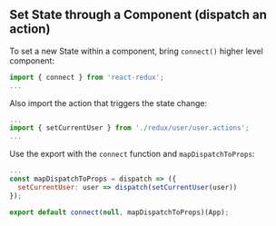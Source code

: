 ## Set State through a Component (dispatch an action)
To set a new State within a component, bring `connect()` higher level component:
```js
import { connect } from 'react-redux';
...
```
Also import the action that triggers the state change:
```js
...
import { setCurrentUser } from './redux/user/user.actions';
...
```
Use the export with the `connect` function and `mapDispatchToProps`:
```js
...
const mapDispatchToProps = dispatch => ({
  setCurrentUser: user => dispatch(setCurrentUser(user))
});

export default connect(null, mapDispatchToProps)(App);
```

